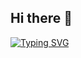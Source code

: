 ## Hi there 👋

[![Typing SVG](https://readme-typing-svg.herokuapp.com?color=%2336BCF7&lines=Hi+I'm+Vlad)](https://git.io/typing-svg)
